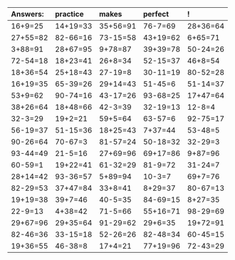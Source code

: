 | Answers: | practice | makes | perfect | ! |
| :--- | :--- | :--- | :--- | :--- |
| 16+9=25 | 14+19=33 | 35+56=91 | 76-7=69 | 28+36=64 | 
| 27+55=82 | 82-66=16 | 73-15=58 | 43+19=62 | 6+65=71 | 
| 3+88=91 | 28+67=95 | 9+78=87 | 39+39=78 | 50-24=26 | 
| 72-54=18 | 18+23=41 | 26+8=34 | 52-15=37 | 46+8=54 | 
| 18+36=54 | 25+18=43 | 27-19=8 | 30-11=19 | 80-52=28 | 
| 16+19=35 | 65-39=26 | 29+14=43 | 51-45=6 | 51-14=37 | 
| 53+9=62 | 90-74=16 | 43-17=26 | 93-68=25 | 17+47=64 | 
| 38+26=64 | 18+48=66 | 42-3=39 | 32-19=13 | 12-8=4 | 
| 32-3=29 | 19+2=21 | 59+5=64 | 63-57=6 | 92-75=17 | 
| 56-19=37 | 51-15=36 | 18+25=43 | 7+37=44 | 53-48=5 | 
| 90-26=64 | 70-67=3 | 81-57=24 | 50-18=32 | 32-29=3 | 
| 93-44=49 | 21-5=16 | 27+69=96 | 69+17=86 | 9+87=96 | 
| 60-59=1 | 19+22=41 | 61-32=29 | 81-9=72 | 31-24=7 | 
| 28+14=42 | 93-36=57 | 5+89=94 | 10-3=7 | 69+7=76 | 
| 82-29=53 | 37+47=84 | 33+8=41 | 8+29=37 | 80-67=13 | 
| 19+19=38 | 39+7=46 | 40-5=35 | 84-69=15 | 8+27=35 | 
| 22-9=13 | 4+38=42 | 71-5=66 | 55+16=71 | 98-29=69 | 
| 29+67=96 | 29+35=64 | 91-29=62 | 29+6=35 | 19+72=91 | 
| 82-46=36 | 33-15=18 | 52-26=26 | 82-48=34 | 60-45=15 | 
| 19+36=55 | 46-38=8 | 17+4=21 | 77+19=96 | 72-43=29 | 
